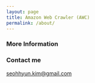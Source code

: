 ```yaml
---
layout: page
title: Amazon Web Crawler (AWC)
permalink: /about/
---
```



### More Information


### Contact me

[seohhyun.kim@gmail.com](mailto:seohhyun.kim@gmail.com)
